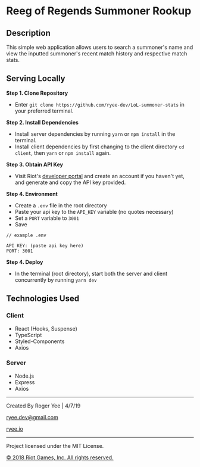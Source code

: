 # Reeg of Regends Summoner Rookup

## Description 
This simple web application allows users to search a summoner's name and view the inputted summoner's recent match history and respective match stats.

## Serving Locally
**Step 1. Clone Repository**

- Enter `git clone https://github.com/ryee-dev/LoL-summoner-stats` in your preferred terminal.

**Step 2. Install Dependencies**

- Install server dependencies by running `yarn` or `npm install` in the terminal.
- Install client dependencies by first changing to the client directory `cd client`, then `yarn` or `npm install` again.

**Step 3. Obtain API Key**

- Visit Riot's [developer portal](https://developer.riotgames.com/) and create an account if you haven't yet, and generate and copy the API key provided.

**Step 4. Environment**
- Create a `.env` file in the root directory
- Paste your api key to the `API_KEY` variable (no quotes necessary)
- Set a `PORT` variable to `3001`
- Save
 
```
// example .env

API_KEY: (paste api key here)
PORT: 3001
```
**Step 4. Deploy**
- In the terminal (root directory), start both the server and client concurrently by running `yarn dev`

## Technologies Used

### Client
- React (Hooks, Suspense)
- TypeScript
- Styled-Components
- Axios

### Server
- Node.js
- Express
- Axios

___

Created By Roger Yee | 4/7/19

ryee.dev@gmail.com

[ryee.io](https://ryee.io)

___

Project licensed under the MIT License.

[© 2018 Riot Games, Inc. All rights reserved.](https://developer.riotgames.com/terms)
